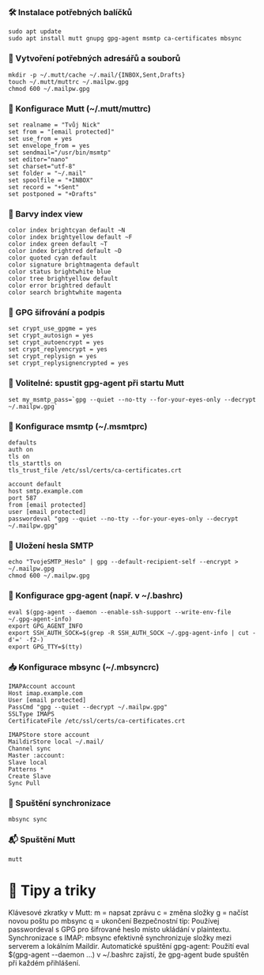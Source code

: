 ### 🛠️ Instalace potřebných balíčků
    sudo apt update
    sudo apt install mutt gnupg gpg-agent msmtp ca-certificates mbsync

### 📁 Vytvoření potřebných adresářů a souborů
    mkdir -p ~/.mutt/cache ~/.mail/{INBOX,Sent,Drafts}
    touch ~/.mutt/muttrc ~/.mailpw.gpg
    chmod 600 ~/.mailpw.gpg

### 🧩 Konfigurace Mutt (~/.mutt/muttrc)
    set realname = "Tvůj Nick"
    set from = "[email protected]"
    set use_from = yes
    set envelope_from = yes
    set sendmail="/usr/bin/msmtp"
    set editor="nano"
    set charset="utf-8"
    set folder = "~/.mail"
    set spoolfile = "+INBOX"
    set record = "+Sent"
    set postponed = "+Drafts"

### 🎨 Barvy index view
    color index brightcyan default ~N
    color index brightyellow default ~F
    color index green default ~T
    color index brightred default ~D
    color quoted cyan default
    color signature brightmagenta default
    color status brightwhite blue
    color tree brightyellow default
    color error brightred default
    color search brightwhite magenta

### 🔐 GPG šifrování a podpis
    set crypt_use_gpgme = yes
    set crypt_autosign = yes
    set crypt_autoencrypt = yes
    set crypt_replyencrypt = yes
    set crypt_replysign = yes
    set crypt_replysignencrypted = yes

### 🔄 Volitelné: spustit gpg-agent při startu Mutt
    set my_msmtp_pass=`gpg --quiet --no-tty --for-your-eyes-only --decrypt ~/.mailpw.gpg`

### 📧 Konfigurace msmtp (~/.msmtprc)
    defaults
    auth on
    tls on
    tls_starttls on
    tls_trust_file /etc/ssl/certs/ca-certificates.crt

    account default
    host smtp.example.com
    port 587
    from [email protected]
    user [email protected]
    passwordeval "gpg --quiet --no-tty --for-your-eyes-only --decrypt ~/.mailpw.gpg"

### 🔐 Uložení hesla SMTP
    echo "TvojeSMTP_Heslo" | gpg --default-recipient-self --encrypt > ~/.mailpw.gpg
    chmod 600 ~/.mailpw.gpg

### 🧪 Konfigurace gpg-agent (např. v ~/.bashrc)
    eval $(gpg-agent --daemon --enable-ssh-support --write-env-file ~/.gpg-agent-info)
    export GPG_AGENT_INFO
    export SSH_AUTH_SOCK=$(grep -R SSH_AUTH_SOCK ~/.gpg-agent-info | cut -d'=' -f2-)
    export GPG_TTY=$(tty)

### 📥 Konfigurace mbsync (~/.mbsyncrc)
    IMAPAccount account
    Host imap.example.com
    User [email protected]
    PassCmd "gpg --quiet --decrypt ~/.mailpw.gpg"
    SSLType IMAPS
    CertificateFile /etc/ssl/certs/ca-certificates.crt

    IMAPStore store account
    MaildirStore local ~/.mail/
    Channel sync
    Master :account:
    Slave local
    Patterns *
    Create Slave
    Sync Pull

### 🔄 Spuštění synchronizace
    mbsync sync

### 📬 Spuštění Mutt
    mutt


# 🧠 Tipy a triky
Klávesové zkratky v Mutt:
m = napsat zprávu
c = změna složky
g = načíst novou poštu po mbsync
q = ukončení
Bezpečnostní tip: Používej passwordeval s GPG pro šifrované heslo místo ukládání v plaintextu.
Synchronizace s IMAP: mbsync efektivně synchronizuje složky mezi serverem a lokálním Maildir.
Automatické spuštění gpg-agent: Použití eval $(gpg-agent --daemon ...) v ~/.bashrc zajistí, že gpg-agent bude spuštěn při každém přihlášení.
